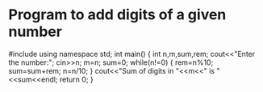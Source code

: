 # Program to add digits of a given number
#include<iostream>
using namespace std;
int main()
{
    int n,m,sum,rem;
    cout<<"Enter the number:";
    cin>>n;
    m=n;
    sum=0;
    while(n!=0)
    {
        rem=n%10;
        sum=sum+rem;
        n=n/10;
    }
    cout<<"Sum of digits in "<<m<<" is "<<sum<<endl;
    return 0;
}

